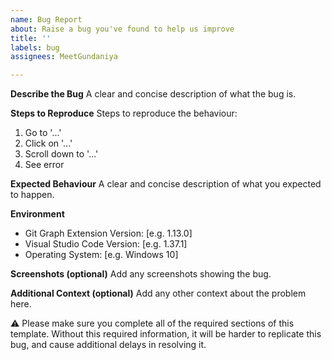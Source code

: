 ```yaml
---
name: Bug Report
about: Raise a bug you've found to help us improve
title: ''
labels: bug
assignees: MeetGundaniya

---
```


**Describe the Bug**
A clear and concise description of what the bug is.

**Steps to Reproduce**
Steps to reproduce the behaviour:
1. Go to '...'
2. Click on '...'
3. Scroll down to '...'
4. See error

**Expected Behaviour**
A clear and concise description of what you expected to happen.

**Environment**
 - Git Graph Extension Version: [e.g. 1.13.0]
 - Visual Studio Code Version: [e.g. 1.37.1]
 - Operating System: [e.g. Windows 10]

**Screenshots (optional)**
Add any screenshots showing the bug.

**Additional Context (optional)**
Add any other context about the problem here.


⚠ Please make sure you complete all of the required sections of this template. Without this required information, it will be harder to replicate this bug, and cause additional delays in resolving it.
